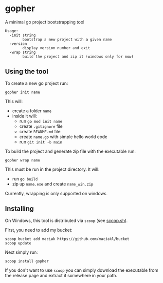 # gopher

A minimal go project bootstrapping tool

    Usage:
      -init string
            bootstrap a new project with a given name
      -version
            display version number and exit
      -wrap string
            build the project and zip it (windows only for now)

## Using the tool

To create a new go project run:

    gopher init name

This will:

- create a folder `name`
- inside it will:
  - run `go mod init name`
  - create `.gitignore` file
  - create `README.md` file
  - create `name.go` with simple hello world code
  - run `git init -b main`
 
To build the project and generate zip file with the executable run:

    gopher wrap name

This must be run in the project directory. It will:

- run `go build`
- zip up `name.exe` and create `name_win.zip`

Currently, wrapping is only supported on windows.
 

## Installing

 On Windows, this tool is distributed via `scoop` (see [scoop.sh](https://scoop.sh)).

 First, you need to add my bucket:

    scoop bucket add maciak https://github.com/maciakl/bucket
    scoop update

 Next simply run:
 
    scoop install gopher

If you don't want to use `scoop` you can simply download the executable from the release page and extract it somewhere in your path.
